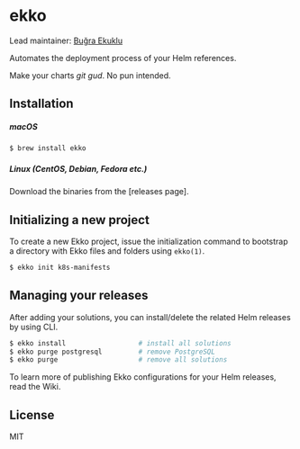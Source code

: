 # ekko

Lead maintainer: [Buğra Ekuklu](Chatatata)

Automates the deployment process of your Helm references.

Make your charts *git gud*. No pun intended.

## Installation

##### macOS

```sh
$ brew install ekko
```

##### Linux (CentOS, Debian, Fedora etc.)

Download the binaries from the [releases page].

## Initializing a new project

To create a new Ekko project, issue the initialization command to bootstrap
a directory with Ekko files and folders using `ekko(1)`.

```sh
$ ekko init k8s-manifests
```

## Managing your releases

After adding your solutions, you can install/delete the related Helm releases
by using CLI.

```sh
$ ekko install                  # install all solutions
$ ekko purge postgresql         # remove PostgreSQL
$ ekko purge                    # remove all solutions
```

To learn more of publishing Ekko configurations for your Helm releases, read the Wiki.

## License

MIT
